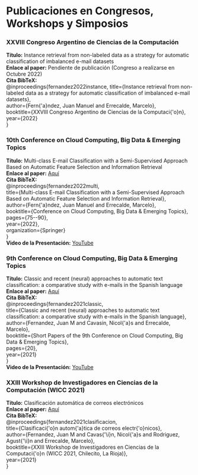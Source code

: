 # Publicaciones en Congresos, Workshops y Simposios

### XXVIII Congreso Argentino de Ciencias de la Computación
__Título:__  Instance retrieval from non-labeled data as a strategy for automatic classification of imbalanced e-mail datasets <br />
__Enlace al paper:__ Pendiente de publicación (Congreso a realizarse en Octubre 2022) <br />
__Cita BibTeX:__  <br />
@inproceedings{fernandez2022instance,
  title={Instance retrieval from non-labeled data as a strategy for automatic classification of imbalanced e-mail datasets}, <br />
  author={Fern{\'a}ndez, Juan Manuel and Errecalde, Marcelo}, <br />
  booktitle={XXVIII Congreso Argentino de Ciencias de la Computaci{\'o}n}, <br />
  year={2022} <br />
} <br />

### 10th Conference on Cloud Computing, Big Data & Emerging Topics
__Título:__ Multi-class E-mail Classification with a Semi-Supervised Approach Based on Automatic Feature Selection and Information Retrieval <br />
__Enlace al paper:__ [Aquí](https://link.springer.com/chapter/10.1007/978-3-031-14599-5_6)  <br />
__Cita BibTeX:__  <br />
@inproceedings{fernandez2022multi, <br />
  title={Multi-class E-mail Classification with a Semi-Supervised Approach Based on Automatic Feature Selection and Information Retrieval}, <br />
  author={Fern{\'a}ndez, Juan Manuel and Errecalde, Marcelo}, <br />
  booktitle={Conference on Cloud Computing, Big Data \& Emerging Topics}, <br />
  pages={75--90}, <br />
  year={2022}, <br />
  organization={Springer} <br />
} <br />
__Video de la Presentación:__ [YouTube](https://www.youtube.com/watch?v=EuPzx6rimRA)  <br />

### 9th Conference on Cloud Computing, Big Data & Emerging Topics
__Título:__ Classic and recent (neural) approaches to automatic text classification: a comparative study with e-mails in the Spanish language <br />
__Enlace al paper:__ [Aquí](http://sedici.unlp.edu.ar/bitstream/handle/10915/121564/Documento_completo.pdf?sequence=1#page=28)  <br />
__Cita BibTeX:__  <br />
@inproceedings{fernandez2021classic,  <br />
  title={Classic and recent (neural) approaches to automatic text classification: a comparative study with e-mails in the Spanish language},  <br />
  author={Fernandez, Juan M and Cavasin, Nicol{\'a}s and Errecalde, Marcelo},  <br />
  booktitle={Short Papers of the 9th Conference on Cloud Computing, Big Data \& Emerging Topics},  <br />
  pages={20},  <br />
  year={2021}  <br />
} <br />
__Video de la Presentación:__ [YouTube](https://youtu.be/5CTiuA5XoPg)  <br />

### XXIII Workshop de Investigadores en Ciencias de la Computación (WICC 2021)  <br />
__Título:__ Clasificación automática de correos electrónicos  <br />
__Enlace al paper:__ [Aquí](http://sedici.unlp.edu.ar/bitstream/handle/10915/120066/Ponencia.pdf-PDFA.pdf?sequence=1)  <br />
__Cita BibTeX:__  <br />
@inproceedings{fernandez2021clasificacion,  <br />
  title={Clasificaci{\'o}n autom{\'a}tica de correos electr{\'o}nicos},  <br />
  author={Fernandez, Juan M and Cavas{\'\i}n, Nicol{\'a}s and Rodriguez, Agust{\'\i}n and Errecalde, Marcelo},  <br />
  booktitle={XXIII Workshop de Investigadores en Ciencias de la Computaci{\'o}n (WICC 2021, Chilecito, La Rioja)},  <br />
  year={2021}  <br />
}  <br />
